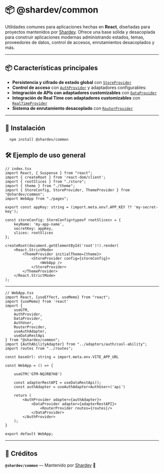 # 📦 @shardev/common

Utilidades comunes para aplicaciones hechas en **React**, diseñadas para proyectos mantenidos por [Shardev](https://github.com/shardevcom). Ofrece una base sólida y desacoplada para construir aplicaciones modernas administrando estados, temas, proveedores de datos, control de accesos, enrutamientos desacoplados y más.

---

## 📦 Características principales

- **Persistencia y cifrado de estado global** con [`StoreProvider`](./docs/StoreProvider.md)
- **Control de acceso** con [`AuthProvider`](./docs/AuthProvider.md) y adaptadores configurables:
- **Integración de APIs con adaptadores customizables** con [`DataProvider`](./docs/DataProvider.md)
- **Integración de Real Time con adaptadores customizables** con [`RealTimeProvider`](./docs/RealTimeProvider.md)
- **Sistema de enrutamiento desacoplado** con [`RouterProvider`](./docs/RouterProvider.md)

---

## 🚀 Instalación

```bash 
  npm install @shardev/common
```

## 🛠️ Ejemplo de uso general

```tsx
// index.tsx
import React, { Suspense } from "react";
import { createRoot } from 'react-dom/client';
import { rootSlices } from "./store";
import { theme } from "./theme";
import { StoreConfig, StoreProvider, ThemeProvider } from "@shardev/common";
import WebApp from "./pages";

export const appKey: string = (import.meta.env?.APP_KEY ?? 'my-secret-key');

const storeConfig: StoreConfig<typeof rootSlices> = {
    keyName: 'my-app-name',
    secretKey: appKey,
    slices: rootSlices
};

createRoot(document.getElementById('root')!).render(
    <React.StrictMode>
        <ThemeProvider initialTheme={theme}>
            <StoreProvider config={storeConfig}>
                <WebApp />
            </StoreProvider>
        </ThemeProvider>
    </React.StrictMode>
);
```

---

```tsx
// WebApp.tsx
import React, {useEffect, useMemo} from "react";
import {useMemo} from 'react'
import {
    useGTM,
    AuthProvider,
    DataProvider,
    AuthUser,
    RouterProvider,
    useAuthAdapter, 
    useDataRestApi
} from "@shardev/common";
import {AuthAbilityAdapter} from "../adapters/auth/casl-ability";
import routes from "../routes";

const baseUrl: string = import.meta.env.VITE_APP_URL

const WebApp = () => {

    useGTM('GTM-NQJRB7H8')
    
    const adapterRestAPI = useDataRestApi();
    const authAdapter = useAuthAdapter<AuthUser>('api')

    return (
        <AuthProvider adapter={authAdapter}>
            <DataProvider adapter={adapterRestAPI}>
                <RouterProvider routes={routes}/>
            </DataProvider>
        </AuthProvider>
    );
}

export default WebApp;
```

---
## 🧾 Créditos

**`@shardev/common`** — Mantenido por [Shardev](https://shardev.com) 🚀